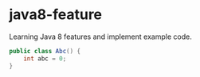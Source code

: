 # java8-feature
Learning Java 8 features and implement example code.

```Java
public class Abc() {
    int abc = 0;
}
```